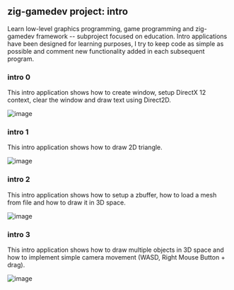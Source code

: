 ## zig-gamedev project: intro

Learn low-level graphics programming, game programming and zig-gamedev framework -- subproject focused on education. Intro applications have been designed for learning purposes, I try to keep code as simple as possible and comment new functionality added in each subsequent program.

### intro 0

This intro application shows how to create window, setup DirectX 12 context, clear the window and draw text using Direct2D.

![image](screenshot0.png)

### intro 1

This intro application shows how to draw 2D triangle.

![image](screenshot1.png)

### intro 2

This intro application shows how to setup a zbuffer, how to load a mesh from file and how to draw it in 3D space.

![image](screenshot2.png)

### intro 3

This intro application shows how to draw multiple objects in 3D space and how to implement simple camera movement (WASD, Right Mouse Button + drag).

![image](screenshot3.png)
